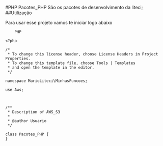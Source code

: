 #PHP Pacotes_PHP
São os pacotes de desenvolvimento da liteci;
##Utilização

Para usar esse projeto vamos te iniciar logo abaixo

``` 
	PHP

<?php

/*
 * To change this license header, choose License Headers in Project Properties.
 * To change this template file, choose Tools | Templates
 * and open the template in the editor.
 */

namespace MarioLiteci\MinhasFuncoes;

use Aws;



/**
 * Description of AWS_S3
 *
 * @author Usuario
 */

class Pacotes_PHP {
}
```